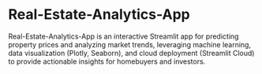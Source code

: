 # Real-Estate-Analytics-App
Real-Estate-Analytics-App is an interactive Streamlit app for predicting property prices and analyzing market trends, leveraging machine learning, data visualization (Plotly, Seaborn), and cloud deployment (Streamlit Cloud) to provide actionable insights for homebuyers and investors.
